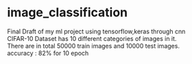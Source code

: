 # image_classification
Final Draft of my ml project using tensorflow,keras through cnn</br>
CIFAR-10 Dataset has 10 different categories of images in it.</br>
There are in total 50000 train images and 10000 test images.</br>
accuracy : 82% for 10 epoch
